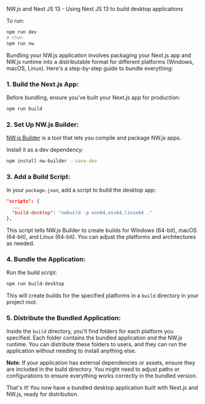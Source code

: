 NW.js and Next JS 13 - Using Next JS 13 to build desktop applications

To run:

```bash
npm run dev
# then
npm run nw
```

Bundling your NW.js application involves packaging your Next.js app and NW.js runtime into a distributable format for different platforms (Windows, macOS, Linux). Here's a step-by-step guide to bundle everything:

### 1. Build the Next.js App:

Before bundling, ensure you've built your Next.js app for production:

```bash
npm run build
```

### 2. Set Up NW.js Builder:

[NW.js Builder](https://github.com/nwjs-community/nw-builder) is a tool that lets you compile and package NW.js apps.

Install it as a dev dependency:

```bash
npm install nw-builder --save-dev
```

### 3. Add a Build Script:

In your `package.json`, add a script to build the desktop app:

```json
"scripts": {
  ...
  "build-desktop": "nwbuild -p win64,osx64,linux64 ."
},
```

This script tells NW.js Builder to create builds for Windows (64-bit), macOS (64-bit), and Linux (64-bit). You can adjust the platforms and architectures as needed.

### 4. Bundle the Application:

Run the build script:

```bash
npm run build-desktop
```

This will create builds for the specified platforms in a `build` directory in your project root.

### 5. Distribute the Bundled Application:

Inside the `build` directory, you'll find folders for each platform you specified. Each folder contains the bundled application and the NW.js runtime. You can distribute these folders to users, and they can run the application without needing to install anything else.

**Note**: If your application has external dependencies or assets, ensure they are included in the build directory. You might need to adjust paths or configurations to ensure everything works correctly in the bundled version.

That's it! You now have a bundled desktop application built with Next.js and NW.js, ready for distribution.
